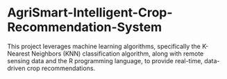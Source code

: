 # AgriSmart-Intelligent-Crop-Recommendation-System
This project leverages machine learning algorithms, specifically the K-Nearest Neighbors (KNN) classification algorithm, along with remote sensing data and the R programming language, to provide real-time, data-driven crop recommendations. 
